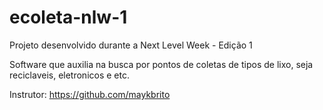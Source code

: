# ecoleta-nlw-1
Projeto desenvolvido durante a Next Level Week - Edição 1

Software que auxilia na busca por pontos de coletas de tipos de lixo, seja reciclaveis, eletronicos e etc.

Instrutor: https://github.com/maykbrito
